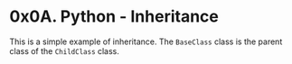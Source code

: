 # 0x0A. Python - Inheritance

This is a simple example of inheritance. The `BaseClass` class is the parent class of the `ChildClass` class.